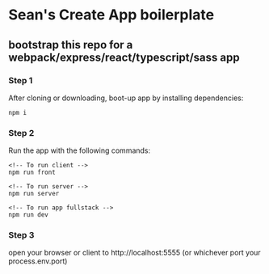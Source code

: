 # Sean's Create App boilerplate
bootstrap this repo for a webpack/express/react/typescript/sass app
---
### Step 1 
After cloning or downloading, boot-up app by installing dependencies:
```
npm i
```

### Step 2
Run the app with the following commands:


```
<!-- To run client -->
npm run front
```
```
<!-- To run server -->
npm run server
```
```
<!-- To run app fullstack -->
npm run dev
```
### Step 3
open your browser or client to http://localhost:5555 (or whichever port your process.env.port)
